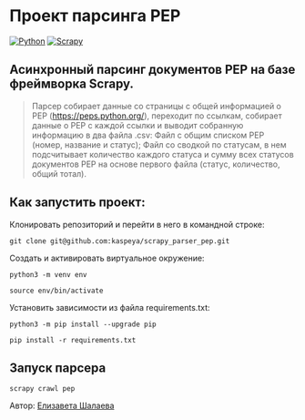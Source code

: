 # Проект парсинга PEP
[![Python](https://img.shields.io/badge/-Python-464646?style=flat&logo=Python&logoColor=ffffff&color=043A6B)](https://www.python.org/)
[![Scrapy](https://img.shields.io/badge/-Scrapy-464646?style=flat&logo=Scrapy&logoColor=ffffff&color=043A6B)](https://scrapy.org/)

## Асинхронный парсинг документов PEP на базе фреймворка Scrapy.

> Парсер собирает данные со страницы с общей информацией о PEP (https://peps.python.org/), переходит по ссылкам, собирает данные о PEP с каждой ссылки и выводит собранную информацию в два файла .csv:
>  Файл с общим списком PEP (номер, название и статус);
>  Файл со сводкой по статусам, в нем подсчитывает количество каждого статуса и сумму всех статусов документов PEP на основе первого файла (статус, количество, общий тотал).

## Как запустить проект:
Клонировать репозиторий и перейти в него в командной строке:

```
git clone git@github.com:kaspeya/scrapy_parser_pep.git
```

Создать и активировать виртуальное окружение:
```
python3 -m venv env
```

```
source env/bin/activate
```

Установить зависимости из файла requirements.txt:
```
python3 -m pip install --upgrade pip
```

```
pip install -r requirements.txt
```

## Запуск парсера
```
scrapy crawl pep
```
Автор: [Елизавета Шалаева](https://github.com/kaspeya)
